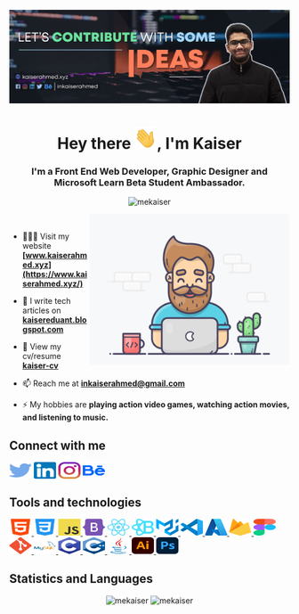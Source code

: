 ![S M Kaiser Ahmed](https://raw.githubusercontent.com/mekaiser/mekaiser/main/images/github-banner.jpg)

<h1 align="center">Hey there <img src="icons/wave.gif" height="40" width="40">, I'm Kaiser</h1>
<h3 align="center">I'm a Front End Web Developer, Graphic Designer and Microsoft Learn Beta Student Ambassador.</h3>

<p align="center"> <img src="https://komarev.com/ghpvc/?username=mekaiser&label=Profile%20views&color=FF6948&style=flat" alt="mekaiser" /> </p>

<img align="right" src="images/developer.gif" width="360" height="270" alt="GIF"/>

<p>&nbsp;</p>

- 👨🏻‍💻 Visit my website **[www.kaiserahmed.xyz](https://www.kaiserahmed.xyz/)**

- 📝 I write tech articles on **[kaisereduant.blogspot.com](https://kaisereduant.blogspot.com/)**

- 🚀 View my cv/resume **[kaiser-cv](https://drive.google.com/file/d/1Bw-weGyTAj8kLmYUaPEG25b--2lAxryC/view)**

- 📫 Reach me at **inkaiserahmed@gmail.com**

- ⚡ My hobbies are **playing action video games, watching action movies, and listening to music.**

## Connect with me

<p align="left">
<a href="https://twitter.com/inkaiserahmed"><img align="center" src="icons/connections/twitter.svg" alt="inkaiserahmed" height="30" width="40" /></a>
<a href="https://linkedin.com/in/inkaiserahmed"><img align="center" src="icons/connections/linkedin.svg" alt="inkaiserahmed" height="30" width="40" /></a>
<a href="https://instagram.com/inkaiserahmed"><img align="center" src="icons/connections/instagram.svg" alt="inkaiserahmed" height="30" width="40" /></a>
<a href="https://www.behance.net/inkaiserahmed"><img align="center" src="icons/connections/behance.svg" alt="inkaiserahmed" height="30" width="40" /></a>
</p>

## Tools and technologies

<p align="left"> 
<a href="https://www.w3.org/html/"> <img src="icons/tools and technologies/html5.svg" alt="html5" height="30" width="40"/> </a> 
<a href="https://www.w3schools.com/css/"> <img src="icons/tools and technologies/css3.svg" alt="css3" height="30" width="40"/> </a>
<a href="https://www.javascript.com/"> <img src="icons/tools and technologies/javascript.svg" alt="javascript" height="30" width="40"/> </a>
<a href="https://getbootstrap.com/"> <img src="icons/tools and technologies/bootstrap-5-1.svg" alt="bootstrap" height="30" width="40"/> </a>
<a href="https://reactjs.org/"> <img src="icons/tools and technologies/react-icon.svg" alt="react" height="30" width="40"/> </a>
<a href="https://react-bootstrap.github.io/"> <img src="icons/tools and technologies/react-bootstrap-icon.svg" alt="react-bootstrap" height="30" width="40"/> </a>
<a href="https://material-ui.com/"> <img src="icons/tools and technologies/material-ui.svg" alt="material-ui" height="30" width="40"/> </a>
<a href="https://code.visualstudio.com/"> <img src="icons/tools and technologies/Visual_Studio_Code_1.18_icon.svg" alt="vscode" height="30" width="40"/> </a>
<a href="https://azure.microsoft.com/en-us/"> <img src="icons/tools and technologies/Azure2021.svg" alt="azure" height="30" width="40"/> </a>
<a href="https://firebase.google.com/"> <img src="icons/tools and technologies/firebase.svg" alt="firebase" height="30" width="40"/> </a>
<a href="https://www.figma.com/"> <img src="icons/tools and technologies/Figma-logo.svg" alt="figma" height="30" width="40"/> </a>
<a href="https://git-scm.com/"> <img src="icons/tools and technologies/Git_icon.svg" alt="git" height="30" width="40"/> </a>
<a href="https://www.mysql.com/"> <img src="icons/tools and technologies/mysql-original-wordmark.svg" alt="mysql" height="30" width="40"/> </a>
<a href="https://www.cprogramming.com/"> <img src="icons/tools and technologies/C_Logo.svg" alt="c" height="30" width="40"/> </a>
<a href="https://www.w3schools.com/cpp/"> <img src="icons/tools and technologies/C++_Logo.svg" alt="c++" height="30" width="40"/> </a>
<a href="https://www.java.com/en/"> <img src="icons/tools and technologies/java-original.svg" alt="java" height="30" width="40"/> </a>
<a href="https://www.adobe.com/in/products/illustrator.html"> <img src="icons/tools and technologies/Adobe_Illustrator_CC_icon.svg" alt="illustrator" height="30" width="40"/> </a>
<a href="https://www.photoshop.com/en"> <img src="icons/tools and technologies/Adobe_Photoshop_CC_icon.svg" alt="photoshop" height="30" width="40"/> </a>

</p>

## Statistics and Languages

<p align="center"> 
    <img src="https://github-readme-stats-mekaiser.vercel.app/api?username=mekaiser&bg_color=00000000&include_all_commits=true&count_private=true&show_icons=true&hide_rank=false&icon_color=6381AF&text_color=f2f2f2&hide_title=true&disable_animations=true" alt="mekaiser" width="411"/> 
    <img src="https://github-readme-stats-mekaiser.vercel.app/api/top-langs?username=mekaiser&theme=dark&include_all_commits=true&count_private=true&layout=compact&bg_color=00000000" alt="mekaiser" height="136" />
</p>
